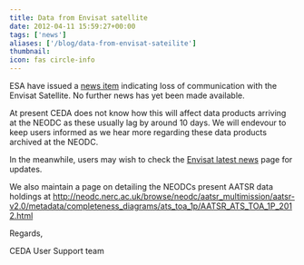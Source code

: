 ```yaml
---
title: Data from Envisat satellite
date: 2012-04-11 15:59:27+00:00
tags: ['news']
aliases: ['/blog/data-from-envisat-sateilite']
thumbnail: 
icon: fas circle-info
---
```


ESA have issued a [news item](https://earth.esa.int/web/guest/missions/esa-operational-eo-missions/envisat "Link to Envisat news page") indicating loss of communication with the Envisat Satellite. No further news has yet been made available.


At present CEDA does not know how this will affect data products arriving at the NEODC as these usually lag by around 10 days. We will endevour to keep users informed as we hear more regarding these data products archived at the NEODC.


In the meanwhile, users may wish to check the [Envisat latest news](https://earth.esa.int/web/guest/missions/esa-operational-eo-missions/envisat "Link to Envisat latest news page") page for updates.


We also maintain a page on detailing the NEODCs present AATSR data holdings at <http://neodc.nerc.ac.uk/browse/neodc/aatsr_multimission/aatsr-v2.0/metadata/completeness_diagrams/ats_toa_1p/AATSR_ATS_TOA_1P_2012.html>


Regards, 


CEDA User Support team


